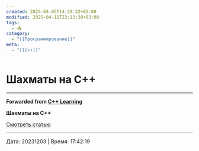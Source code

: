 ```yaml
---
created: 2025-04-05T14:29:22+03:00
modified: 2025-04-11T23:13:30+03:00
tags:
  - 📥
category:
  - "[[Программирование]]"
meta:
  - "[[C++]]"
---
```


# Шахматы на C++


***

**Forwarded from [C++ Learning](https://t.me/Learning_pluses/713)**

**Шахматы на C++**

[Смотреть статью](https://habr.com/ru/post/682122/)

---

Дата: 20231203 | Время: 17:42:19


